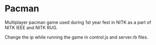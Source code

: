 Pacman
======

Multiplayer pacman game used during 1st year fest in NITK as a part of NITK IEEE and NITK RUG. 

Change the ip while running the game in control.js and server.rb files. 
